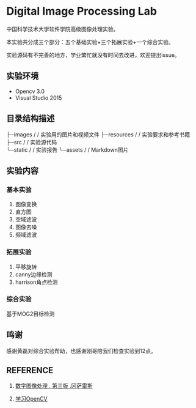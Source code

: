 # Digital Image Processing Lab
中国科学技术大学软件学院高级图像处理实验。

本实验共分成三个部分：五个基础实验+三个拓展实验+一个综合实验。

实验源码有不完善的地方，学业繁忙就没有时间去改进，欢迎提出issue。

## 实验环境

- Opencv 3.0
- Visual Studio 2015

## 目录结构描述


├─images		    / /  实验用的图片和视频文件
├─resources		    / /  实验要求和参考书籍
├─src			    / /  实验源代码    
└─static			/ /  实验报告
    └─assets		/ /  Markdown图片

## 实验内容

### 基本实验

1. 图像变换
2. 直方图
3. 空域滤波
4. 图像去噪
5. 频域滤波

### 拓展实验

1. 平移旋转
2. canny边缘检测
3. harrison角点检测

### 综合实验

   基于MOG2目标检测

## 鸣谢

感谢黄磊对综合实验帮助，也感谢刚哥陪我们检查实验到12点。

## REFERENCE

1. [数字图像处理 . 第三版 .冈萨雷斯](<https://www.baidu.com/link?url=Cvh6HSG8oHufmeMZx8IG_fX-LTS-8q-lCTEscrGL3I__5drJXOYmiduMmqvWAit7KrUENd_EKXnGu_D77CnXvq&wd=&eqid=92b2e1a20005f42d000000065cb1dab3>)

2.  [学习OpenCV](<https://book.douban.com/subject/3753487/>)
